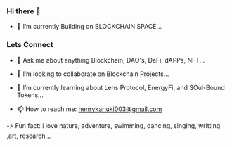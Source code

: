 ### Hi there 👋
- 🔭 I’m currently Building on  BLOCKCHAIN SPACE...
### Lets Connect
- 💬 Ask me about anything Blockchain, DAO's, DeFi, dAPPs, NFT...

- 👯 I’m looking to collaborate on Blockchain Projects...
- 🌱 I’m currently learning about Lens Protocol, EnergyFi, and SOul-Bound Tokens...
- 📫 How to reach me: henrykariuki003@gmail.com

-⚡ Fun fact: i love nature, adventure, swimming, dancing, singing, writting ,art, research... 

<!--
**henrykash/henrykash** is a ✨ _special_ ✨ repository because its `README.md` (this file) appears on your GitHub profile.

Here are some ideas to get you started:

- 🔭 I’m currently working on ...
- 🌱 I’m currently learning ...
- 👯 I’m looking to collaborate and Build on DeFi projects...
- 🤔 I’m looking for help with ...
- 💬 Ask me about ...
- 📫 How to reach me:  ...
- 😄 Pronouns: ...
- Fun fact: ...
-->
